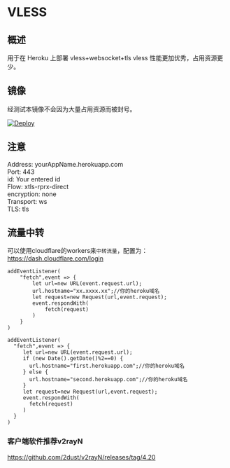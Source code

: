# VLESS

## 概述

用于在 Heroku 上部署 vless+websocket+tls  vless 性能更加优秀，占用资源更少。

## 镜像

经测试本镜像不会因为大量占用资源而被封号。

[![Deploy](https://dashboard.scalingo.com/deploy/button.png)](https://dashboard.scalingo.com//new?template=https://github.com/yuhiok/vless/tree/master)

## 注意

Address: yourAppName.herokuapp.com   
Port: 443   
id: Your entered id   
Flow: xtls-rprx-direct   
encryption: none   
Transport: ws   
TLS: tls      

## 流量中转

可以使用cloudflare的workers来`中转流量`，配置为：  https://dash.cloudflare.com/login
```
addEventListener(
    "fetch",event => {
        let url=new URL(event.request.url);
        url.hostname="xx.xxxx.xx";//你的heroku域名
        let request=new Request(url,event.request);
        event.respondWith(
            fetch(request)
        )
    }
)
```

```
addEventListener(
  "fetch",event => {
     let url=new URL(event.request.url);
     if (new Date().getDate()%2==0) {
       url.hostname="first.herokuapp.com";//你的heroku域名
     } else {
       url.hostname="second.herokuapp.com";//你的heroku域名
     }
     let request=new Request(url,event.request);
     event.respondWith(
       fetch(request)
     )
  }
)
```

### 客户端软件推荐v2rayN
https://github.com/2dust/v2rayN/releases/tag/4.20

